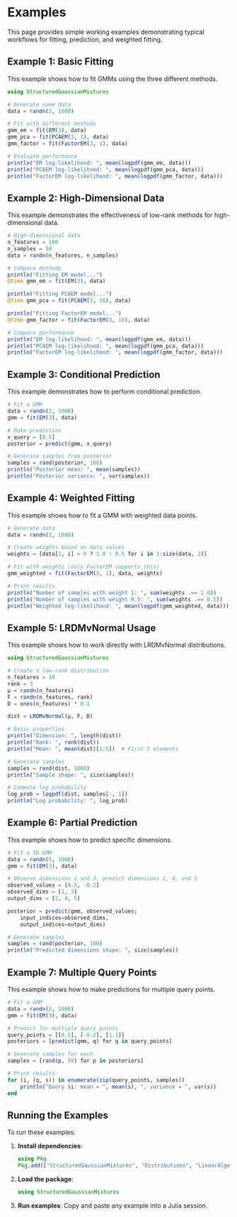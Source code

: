 # Examples

This page provides simple working examples demonstrating typical workflows for fitting, prediction, and weighted fitting.

## Example 1: Basic Fitting

This example shows how to fit GMMs using the three different methods.

```julia
using StructuredGaussianMixtures

# Generate some data
data = randn(2, 1000)

# Fit with different methods
gmm_em = fit(EM(3), data)
gmm_pca = fit(PCAEM(3, 1), data)
gmm_factor = fit(FactorEM(3, 1), data)

# Evaluate performance
println("EM log-likelihood: ", mean(logpdf(gmm_em, data)))
println("PCAEM log-likelihood: ", mean(logpdf(gmm_pca, data)))
println("FactorEM log-likelihood: ", mean(logpdf(gmm_factor, data)))
```

## Example 2: High-Dimensional Data

This example demonstrates the effectiveness of low-rank methods for high-dimensional data.

```julia
# High-dimensional data
n_features = 100
n_samples = 50
data = randn(n_features, n_samples)

# Compare methods
println("Fitting EM model...")
@time gmm_em = fit(EM(3), data)

println("Fitting PCAEM model...")
@time gmm_pca = fit(PCAEM(3, 10), data)

println("Fitting FactorEM model...")
@time gmm_factor = fit(FactorEM(3, 10), data)

# Compare performance
println("EM log-likelihood: ", mean(logpdf(gmm_em, data)))
println("PCAEM log-likelihood: ", mean(logpdf(gmm_pca, data)))
println("FactorEM log-likelihood: ", mean(logpdf(gmm_factor, data)))
```

## Example 3: Conditional Prediction

This example demonstrates how to perform conditional prediction.

```julia
# Fit a GMM
data = randn(2, 1000)
gmm = fit(EM(3), data)

# Make prediction
x_query = [0.5]
posterior = predict(gmm, x_query)

# Generate samples from posterior
samples = rand(posterior, 100)
println("Posterior mean: ", mean(samples))
println("Posterior variance: ", var(samples))
```

## Example 4: Weighted Fitting

This example shows how to fit a GMM with weighted data points.

```julia
# Generate data
data = randn(2, 1000)

# Create weights based on data values
weights = [data[1, i] > 0 ? 1.0 : 0.5 for i in 1:size(data, 2)]

# Fit with weights (only FactorEM supports this)
gmm_weighted = fit(FactorEM(3, 1), data, weights)

# Print results
println("Number of samples with weight 1: ", sum(weights .== 1.0))
println("Number of samples with weight 0.5: ", sum(weights .== 0.5))
println("Weighted log-likelihood: ", mean(logpdf(gmm_weighted, data)))
```

## Example 5: LRDMvNormal Usage

This example shows how to work directly with LRDMvNormal distributions.

```julia
using StructuredGaussianMixtures

# Create a low-rank distribution
n_features = 10
rank = 3
μ = randn(n_features)
F = randn(n_features, rank)
D = ones(n_features) * 0.1

dist = LRDMvNormal(μ, F, D)

# Basic properties
println("Dimension: ", length(dist))
println("Rank: ", rank(dist))
println("Mean: ", mean(dist)[1:5])  # First 5 elements

# Generate samples
samples = rand(dist, 1000)
println("Sample shape: ", size(samples))

# Compute log probability
log_prob = logpdf(dist, samples[:, 1])
println("Log probability: ", log_prob)
```

## Example 6: Partial Prediction

This example shows how to predict specific dimensions.

```julia
# Fit a 5D GMM
data = randn(5, 1000)
gmm = fit(EM(3), data)

# Observe dimensions 1 and 3, predict dimensions 2, 4, and 5
observed_values = [0.5, -0.2]
observed_dims = [1, 3]
output_dims = [2, 4, 5]

posterior = predict(gmm, observed_values; 
    input_indices=observed_dims, 
    output_indices=output_dims)

# Generate samples
samples = rand(posterior, 100)
println("Predicted dimensions shape: ", size(samples))
```

## Example 7: Multiple Query Points

This example shows how to make predictions for multiple query points.

```julia
# Fit a GMM
data = randn(2, 1000)
gmm = fit(EM(3), data)

# Predict for multiple query points
query_points = [[0.5], [-0.2], [1.1]]
posteriors = [predict(gmm, q) for q in query_points]

# Generate samples for each
samples = [rand(p, 50) for p in posteriors]

# Print results
for (i, (q, s)) in enumerate(zip(query_points, samples))
    println("Query $i: mean = ", mean(s), ", variance = ", var(s))
end
```

## Running the Examples

To run these examples:

1. **Install dependencies**:
   ```julia
   using Pkg
   Pkg.add(["StructuredGaussianMixtures", "Distributions", "LinearAlgebra", "Random", "Statistics"])
   ```

2. **Load the package**:
   ```julia
   using StructuredGaussianMixtures
   ```

3. **Run examples**: Copy and paste any example into a Julia session.
